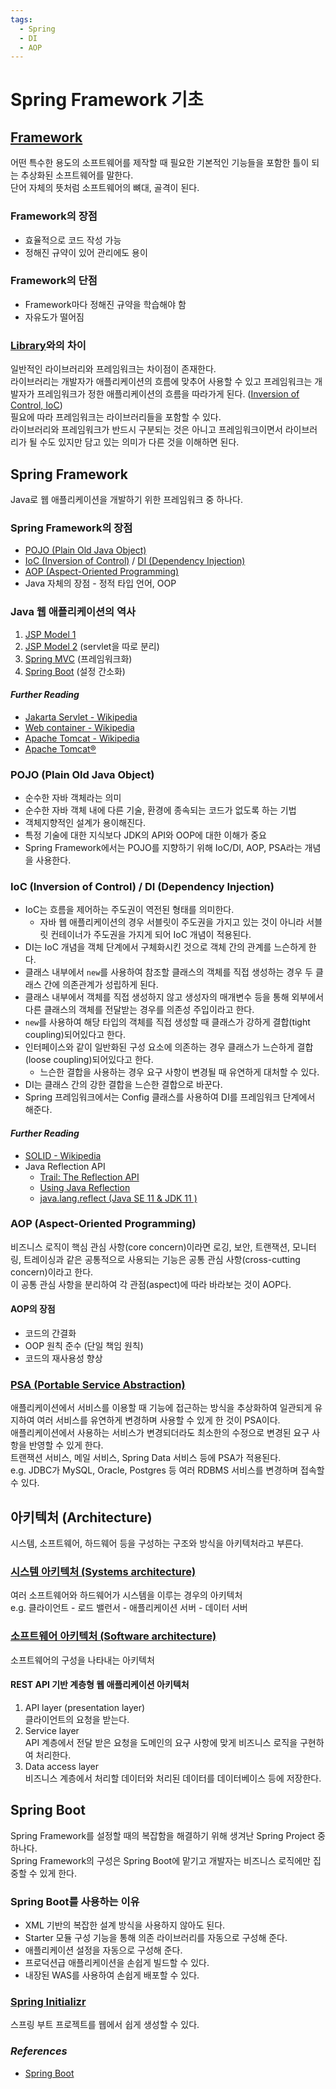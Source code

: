 ```yaml
---
tags:
  - Spring
  - DI
  - AOP
---
```

# Spring Framework 기초

## [Framework]

[Framework]: https://en.wikipedia.org/wiki/Software_framework

어떤 특수한 용도의 소프트웨어를 제작할 때 필요한 기본적인 기능들을 포함한 틀이 되는 추상화된 소프트웨어를 말한다.  
단어 자체의 뜻처럼 소프트웨어의 뼈대, 골격이 된다.

### Framework의 장점

- 효율적으로 코드 작성 가능
- 정해진 규약이 있어 관리에도 용이

### Framework의 단점

- Framework마다 정해진 규약을 학습해야 함
- 자유도가 떨어짐

### [Library]와의 차이

[Library]: https://en.wikipedia.org/wiki/Library_(computing)

일반적인 라이브러리와 프레임워크는 차이점이 존재한다.  
라이브러리는 개발자가 애플리케이션의 흐름에 맞추어 사용할 수 있고 프레임워크는 개발자가 프레임워크가 정한 애플리케이션의 흐름을 따라가게 된다. ([Inversion of Control, IoC](https://en.wikipedia.org/wiki/Inversion_of_control))  
필요에 따라 프레임워크는 라이브러리들을 포함할 수 있다.  
라이브러리와 프레임워크가 반드시 구분되는 것은 아니고 프레임워크이면서 라이브러리가 될 수도 있지만 담고 있는 의미가 다른 것을 이해하면 된다.

## Spring Framework

Java로 웹 애플리케이션을 개발하기 위한 프레임워크 중 하나다.

### Spring Framework의 장점

- [POJO (Plain Old Java Object)](https://en.wikipedia.org/wiki/Plain_old_Java_object)
- [IoC (Inversion of Control)](https://en.wikipedia.org/wiki/Inversion_of_control) / [DI (Dependency Injection)](https://en.wikipedia.org/wiki/Dependency_injection)
- [AOP (Aspect-Oriented Programming)](https://en.wikipedia.org/wiki/Agent-oriented_programming)
- Java 자체의 장점 - 정적 타입 언어, OOP

### Java 웹 애플리케이션의 역사

1. [JSP Model 1](https://en.wikipedia.org/wiki/JSP_model_1_architecture)
2. [JSP Model 2](https://en.wikipedia.org/wiki/JSP_model_2_architecture) (servlet을 따로 분리)
3. [Spring MVC](https://docs.spring.io/spring-framework/docs/current/reference/html/web.html) (프레임워크화)
4. [Spring Boot](https://docs.spring.io/spring-boot/docs/current/reference/html/) (설정 간소화)

#### *Further Reading*

- [Jakarta Servlet - Wikipedia](https://en.wikipedia.org/wiki/Jakarta_Servlet)
- [Web container - Wikipedia](https://en.wikipedia.org/wiki/Web_container)
- [Apache Tomcat - Wikipedia](https://en.wikipedia.org/wiki/Apache_Tomcat)
- [Apache Tomcat®](https://tomcat.apache.org/)

### POJO (Plain Old Java Object)

- 순수한 자바 객체라는 의미
- 순수한 자바 객체 내에 다른 기술, 환경에 종속되는 코드가 없도록 하는 기법
- 객체지향적인 설계가 용이해진다.
- 특정 기술에 대한 지식보다 JDK의 API와 OOP에 대한 이해가 중요
- Spring Framework에서는 POJO를 지향하기 위해 IoC/DI, AOP, PSA라는 개념을 사용한다.

### IoC (Inversion of Control) / DI (Dependency Injection)

- IoC는 흐름을 제어하는 주도권이 역전된 형태를 의미한다.
  - 자바 웹 애플리케이션의 경우 서블릿이 주도권을 가지고 있는 것이 아니라 서블릿 컨테이너가 주도권을 가지게 되어 IoC 개념이 적용된다.
- DI는 IoC 개념을 객체 단계에서 구체화시킨 것으로 객체 간의 관계를 느슨하게 한다.
- 클래스 내부에서 `new`를 사용하여 참조할 클래스의 객체를 직접 생성하는 경우 두 클래스 간에 의존관계가 성립하게 된다.
- 클래스 내부에서 객체를 직접 생성하지 않고 생성자의 매개변수 등을 통해 외부에서 다른 클래스의 객체를 전달받는 경우를 의존성 주입이라고 한다.
- `new`를 사용하여 해당 타입의 객체를 직접 생성할 때 클래스가 강하게 결합(tight coupling)되어있다고 한다.
- 인터페이스와 같이 일반화된 구성 요소에 의존하는 경우 클래스가 느슨하게 결합(loose coupling)되어있다고 한다.
  - 느슨한 결합을 사용하는 경우 요구 사항이 변경될 때 유연하게 대처할 수 있다.
- DI는 클래스 간의 강한 결합을 느슨한 결합으로 바꾼다.
- Spring 프레임워크에서는 Config 클래스를 사용하여 DI를 프레임워크 단계에서 해준다.

#### *Further Reading*

- [SOLID - Wikipedia](https://en.wikipedia.org/wiki/SOLID)
- Java Reflection API
  - [Trail: The Reflection API](https://docs.oracle.com/javase/tutorial/reflect/index.html)
  - [Using Java Reflection](https://www.oracle.com/technical-resources/articles/java/javareflection.html)
  - [java.lang.reflect (Java SE 11 & JDK 11 )](https://docs.oracle.com/en/java/javase/11/docs/api/java.base/java/lang/reflect/package-summary.html)

### AOP (Aspect-Oriented Programming)

비즈니스 로직이 핵심 관심 사항(core concern)이라면 로깅, 보안, 트랜잭션, 모니터링, 트레이싱과 같은 공통적으로 사용되는 기능은 공통 관심 사항(cross-cutting concern)이라고 한다.  
이 공통 관심 사항을 분리하여 각 관점(aspect)에 따라 바라보는 것이 AOP다.

#### AOP의 장점

- 코드의 간결화
- OOP 원칙 준수 (단일 책임 원칙)
- 코드의 재사용성 향상

### [PSA (Portable Service Abstraction)]

[PSA (Portable Service Abstraction)]: https://en.wikipedia.org/wiki/Service_abstraction

애플리케이션에서 서비스를 이용할 때 기능에 접근하는 방식을 추상화하여 일관되게 유지하여 여러 서비스를 유연하게 변경하며 사용할 수 있게 한 것이 PSA이다.  
애플리케이션에서 사용하는 서비스가 변경되더라도 최소한의 수정으로 변경된 요구 사항을 반영할 수 있게 한다.  
트랜잭션 서비스, 메일 서비스, Spring Data 서비스 등에 PSA가 적용된다.  
e.g. JDBC가 MySQL, Oracle, Postgres 등 여러 RDBMS 서비스를 변경하며 접속할 수 있다.

## 아키텍처 (Architecture)

시스템, 소프트웨어, 하드웨어 등을 구성하는 구조와 방식을 아키텍처라고 부른다.

### [시스템 아키텍처 (Systems architecture)]

[시스템 아키텍처 (Systems architecture)]: https://en.wikipedia.org/wiki/Systems_architecture

여러 소프트웨어와 하드웨어가 시스템을 이루는 경우의 아키텍처  
e.g. 클라이언트 - 로드 밸런서 - 애플리케이션 서버 - 데이터 서버

### [소프트웨어 아키텍처 (Software architecture)]

[소프트웨어 아키텍처 (Software architecture)]: https://en.wikipedia.org/wiki/Software_architecture

소프트웨어의 구성을 나타내는 아키텍처

#### REST API 기반 계층형 웹 애플리케이션 아키텍처

1. API layer (presentation layer)  
클라이언트의 요청을 받는다.
2. Service layer  
API 계층에서 전달 받은 요청을 도메인의 요구 사항에 맞게 비즈니스 로직을 구현하여 처리한다.
3. Data access layer  
비즈니스 계층에서 처리할 데이터와 처리된 데이터를 데이터베이스 등에 저장한다.

## Spring Boot

Spring Framework를 설정할 때의 복잡함을 해결하기 위해 생겨난 Spring Project 중 하나다.  
Spring Framework의 구성은 Spring Boot에 맡기고 개발자는 비즈니스 로직에만 집중할 수 있게 한다.

### Spring Boot를 사용하는 이유

- XML 기반의 복잡한 설계 방식을 사용하지 않아도 된다.
- Starter 모듈 구성 기능을 통해 의존 라이브러리를 자동으로 구성해 준다.
- 애플리케이션 설정을 자동으로 구성해 준다.
- 프로덕션급 애플리케이션을 손쉽게 빌드할 수 있다.
- 내장된 WAS를 사용하여 손쉽게 배포할 수 있다.

### [Spring Initializr]

[Spring Initializr]: https://start.spring.io/

스프링 부트 프로젝트를 웹에서 쉽게 생성할 수 있다.

### *References*

- [Spring Boot](https://spring.io/projects/spring-boot)
